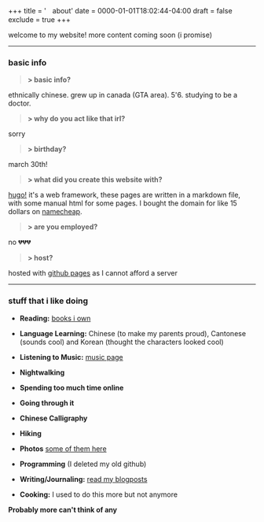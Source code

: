 +++
title = 'ㅤabout'
date = 0000-01-01T18:02:44-04:00
draft = false
exclude = true
+++


welcome to my website! more content coming soon (i promise)

____

### basic info

> __\> basic info?__

ethnically chinese. grew up in canada (GTA area). 5'6. studying to be a doctor.

> __\> why do you act like that irl?__

sorry

> __\> birthday?__

march 30th!

> __\> what did you create this website with?__

[hugo!](https://gohugo.io/) it's a web framework, these pages are written in a markdown file, with some manual html for some pages. I bought the domain for like 15 dollars on [namecheap](https://www.namecheap.com).

> __\> are you employed?__

no 💔💔💔

> __\> host?__

hosted with [github pages](https://pages.github.com/) as I cannot afford a server

____

### stuff that i like doing

- **Reading:** [books i own](/books) 
  
- **Language Learning:** Chinese (to make my parents proud), Cantonese (sounds cool) and Korean (thought the characters looked cool)
- **Listening to Music:** [music page](/music)
  
- **Nightwalking**

- **Spending too much time online**
  
- **Going through it**

- **Chinese Calligraphy**

- **Hiking**
  
- **Photos** [some of them here](/mine)
  
- **Programming** (I deleted my old github)
  
- **Writing/Journaling:** [read my blogposts](/journal)
  
- **Cooking:** I used to do this more but not anymore


**Probably more can't think of any**
